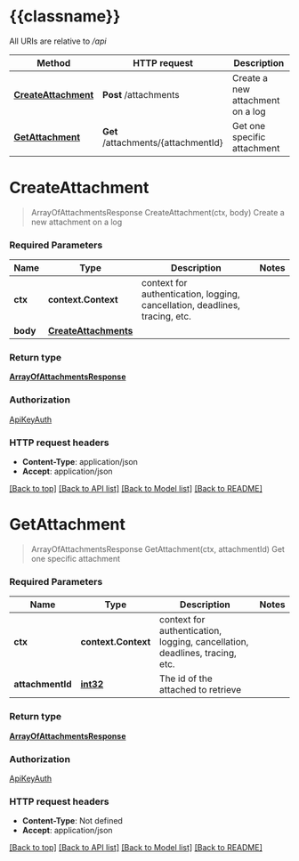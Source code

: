 # {{classname}}

All URIs are relative to */api*

Method | HTTP request | Description
------------- | ------------- | -------------
[**CreateAttachment**](AttachmentApi.md#CreateAttachment) | **Post** /attachments | Create a new attachment on a log
[**GetAttachment**](AttachmentApi.md#GetAttachment) | **Get** /attachments/{attachmentId} | Get one specific attachment

# **CreateAttachment**
> ArrayOfAttachmentsResponse CreateAttachment(ctx, body)
Create a new attachment on a log

### Required Parameters

Name | Type | Description  | Notes
------------- | ------------- | ------------- | -------------
 **ctx** | **context.Context** | context for authentication, logging, cancellation, deadlines, tracing, etc.
  **body** | [**CreateAttachments**](CreateAttachments.md)|  | 

### Return type

[**ArrayOfAttachmentsResponse**](ArrayOfAttachmentsResponse.md)

### Authorization

[ApiKeyAuth](../README.md#ApiKeyAuth)

### HTTP request headers

 - **Content-Type**: application/json
 - **Accept**: application/json

[[Back to top]](#) [[Back to API list]](../README.md#documentation-for-api-endpoints) [[Back to Model list]](../README.md#documentation-for-models) [[Back to README]](../README.md)

# **GetAttachment**
> ArrayOfAttachmentsResponse GetAttachment(ctx, attachmentId)
Get one specific attachment

### Required Parameters

Name | Type | Description  | Notes
------------- | ------------- | ------------- | -------------
 **ctx** | **context.Context** | context for authentication, logging, cancellation, deadlines, tracing, etc.
  **attachmentId** | [**int32**](.md)| The id of the attached to retrieve | 

### Return type

[**ArrayOfAttachmentsResponse**](ArrayOfAttachmentsResponse.md)

### Authorization

[ApiKeyAuth](../README.md#ApiKeyAuth)

### HTTP request headers

 - **Content-Type**: Not defined
 - **Accept**: application/json

[[Back to top]](#) [[Back to API list]](../README.md#documentation-for-api-endpoints) [[Back to Model list]](../README.md#documentation-for-models) [[Back to README]](../README.md)

